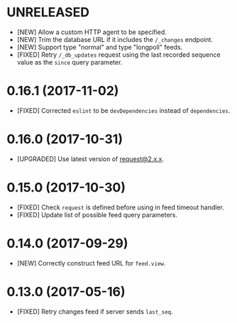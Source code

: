 # UNRELEASED
- [NEW] Allow a custom HTTP agent to be specified.
- [NEW] Trim the database URL if it includes the `/_changes` endpoint.
- [NEW] Support type "normal" and type "longpoll" feeds.
- [FIXED] Retry `/_db_updates` request using the last recorded sequence value as
  the `since` query parameter.

# 0.16.1 (2017-11-02)
- [FIXED] Corrected `eslint` to be `devDependencies` instead of `dependencies`.

# 0.16.0 (2017-10-31)
- [UPGRADED] Use latest version of request@2.x.x.

# 0.15.0 (2017-10-30)
- [FIXED] Check `request` is defined before using in feed timeout handler.
- [FIXED] Update list of possible feed query parameters.

# 0.14.0 (2017-09-29)
- [NEW] Correctly construct feed URL for `feed.view`.

# 0.13.0 (2017-05-16)
- [FIXED] Retry changes feed if server sends `last_seq`.
